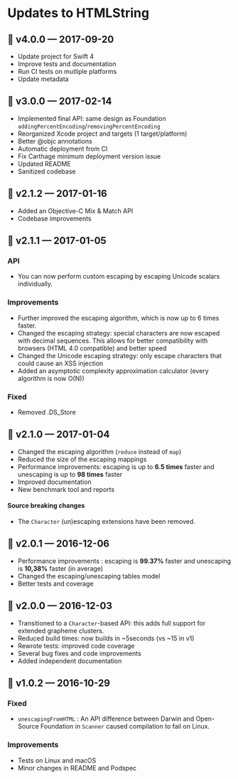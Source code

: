 # Updates to HTMLString

## 🔖 v4.0.0 — 2017-09-20

- Update project for Swift 4
- Improve tests and documentation
- Run CI tests on mutliple platforms
- Update metadata

## 🔖 v3.0.0 — 2017-02-14

- Implemented final API: same design as Foundation `addingPercentEncoding`/`removingPercentEncoding`
- Reorganized Xcode project and targets (1 target/platform)
- Better @objc annotations
- Automatic deployment from CI
- Fix Carthage minimum deployment version issue
- Updated README
- Sanitized codebase

## 🔖 v2.1.2 — 2017-01-16

- Added an Objective-C Mix & Match API
- Codebase improvements

## 🔖 v2.1.1 — 2017-01-05

### API

- You can now perform custom escaping by escaping Unicode scalars individually. 

### Improvements

- Further improved the escaping algorithm, which is now up to 6 times faster.
- Changed the escaping strategy: special characters are now escaped with decimal sequences. This allows for better compatibility with browsers (HTML 4.0 compatible) and better speed
- Changed the Unicode escaping strategy: only escape characters that could cause an XSS injection
- Added an asymptotic complexity approximation calculator (every algorithm is now O(N))

### Fixed

- Removed .DS_Store

## 🔖 v2.1.0 — 2017-01-04

- Changed the escaping algorithm (`reduce` instead of `map`)
- Reduced the size of the escaping mappings
- Performance improvements: escaping is up to **6.5 times** faster and unescaping is up to **98 times** faster
- Improved documentation
- New benchmark tool and reports

#### Source breaking changes

- The `Character` (un)escaping extensions have been removed. 

## 🔖 v2.0.1 — 2016-12-06

- Performance improvements : escaping is **99.37%** faster and unescaping is **10,38%** faster (in average)
- Changed the escaping/unescaping tables model
- Better tests and coverage

## 🔖 v2.0.0 — 2016-12-03

- Transitioned to a `Character`-based API: this adds full support for extended grapheme clusters.
- Reduced build times: now builds in ~5seconds (vs ~15 in v1)
- Rewrote tests: improved code coverage
- Several bug fixes and code improvements
- Added independent documentation

## 🔖 v1.0.2 — 2016-10-29

### Fixed

- `unescapingFromHTML` : An API difference between Darwin and Open-Source Foundation in `Scanner` caused compilation to fail on Linux.

### Improvements

- Tests on Linux and macOS
- Minor changes in README and Podspec
